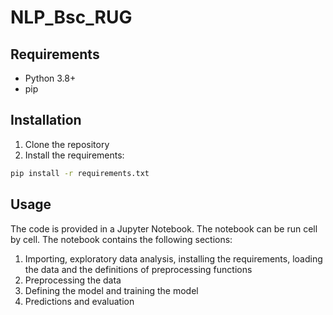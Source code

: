# NLP_Bsc_RUG

## Requirements

- Python 3.8+ 
- pip

## Installation

1. Clone the repository
2. Install the requirements:

```bash
pip install -r requirements.txt
```

## Usage

The code is provided in a Jupyter Notebook. The notebook can be run cell by cell. The notebook contains the following sections:

1. Importing, exploratory data analysis, installing the requirements, loading the data and the definitions of preprocessing functions
2. Preprocessing the data
3. Defining the model and training the model
4. Predictions and evaluation
